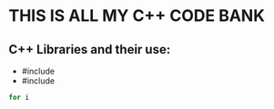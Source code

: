 # THIS IS ALL MY C++ CODE BANK

## C++ Libraries and their use:

- #include <iostream>
- #include <cstdio>


```cpp
for i
```
